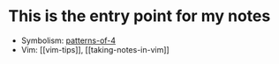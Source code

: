 # This is the entry point for my notes

- Symbolism: [patterns-of-4](patterns-of-4.md)
- Vim: [[vim-tips]], [[taking-notes-in-vim]]
